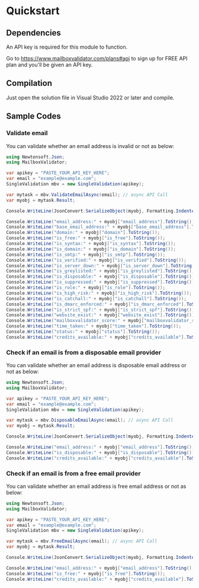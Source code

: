 # Quickstart

## Dependencies

An API key is required for this module to function.

Go to https://www.mailboxvalidator.com/plans#api to sign up for FREE API plan and you'll be given an API key.

## Compilation

Just open the solution file in Visual Studio 2022 or later and compile.

## Sample Codes

### Validate email

You can validate whether an email address is invalid or not as below:

```csharp
using Newtonsoft.Json;
using MailboxValidator;

var apikey = "PASTE_YOUR_API_KEY_HERE";
var email = "example@example.com";
SingleValidation mbv = new SingleValidation(apikey);

var mytask = mbv.ValidateEmailAsync(email); // async API Call
var myobj = mytask.Result;

Console.WriteLine(JsonConvert.SerializeObject(myobj, Formatting.Indented)); // to pretty-print the JSON

Console.WriteLine("email_address:" + myobj["email_address"].ToString());
Console.WriteLine("base_email_address:" + myobj["base_email_address"].ToString());
Console.WriteLine("domain:" + myobj["domain"].ToString());
Console.WriteLine("is_free:" + myobj["is_free"].ToString());
Console.WriteLine("is_syntax:" + myobj["is_syntax"].ToString());
Console.WriteLine("is_domain:" + myobj["is_domain"].ToString());
Console.WriteLine("is_smtp:" + myobj["is_smtp"].ToString());
Console.WriteLine("is_verified:" + myobj["is_verified"].ToString());
Console.WriteLine("is_server_down:" + myobj["is_server_down"].ToString());
Console.WriteLine("is_greylisted:" + myobj["is_greylisted"].ToString());
Console.WriteLine("is_disposable:" + myobj["is_disposable"].ToString());
Console.WriteLine("is_suppressed:" + myobj["is_suppressed"].ToString());
Console.WriteLine("is_role:" + myobj["is_role"].ToString());
Console.WriteLine("is_high_risk:" + myobj["is_high_risk"].ToString());
Console.WriteLine("is_catchall:" + myobj["is_catchall"].ToString());
Console.WriteLine("is_dmarc_enforced:" + myobj["is_dmarc_enforced"].ToString());
Console.WriteLine("is_strict_spf:" + myobj["is_strict_spf"].ToString());
Console.WriteLine("website_exist:" + myobj["website_exist"].ToString());
Console.WriteLine("mailboxvalidator_score:" + myobj["mailboxvalidator_score"].ToString());
Console.WriteLine("time_taken:" + myobj["time_taken"].ToString());
Console.WriteLine("status:" + myobj["status"].ToString());
Console.WriteLine("credits_available:" + myobj["credits_available"].ToString());
```

### Check if an email is from a disposable email provider

You can validate whether an email address is disposable email address or not as below:

```csharp
using Newtonsoft.Json;
using MailboxValidator;

var apikey = "PASTE_YOUR_API_KEY_HERE";
var email = "example@example.com";
SingleValidation mbv = new SingleValidation(apikey);

var mytask = mbv.DisposableEmailAsync(email); // async API Call
var myobj = mytask.Result;

Console.WriteLine(JsonConvert.SerializeObject(myobj, Formatting.Indented)); // to pretty-print the JSON

Console.WriteLine("email_address:" + myobj["email_address"].ToString());
Console.WriteLine("is_disposable:" + myobj["is_disposable"].ToString());
Console.WriteLine("credits_available:" + myobj["credits_available"].ToString());
```

### Check if an email is from a free email provider

You can validate whether an email address is free email address or not as below:

```csharp
using Newtonsoft.Json;
using MailboxValidator;

var apikey = "PASTE_YOUR_API_KEY_HERE";
var email = "example@example.com";
SingleValidation mbv = new SingleValidation(apikey);

var mytask = mbv.FreeEmailAsync(email); // async API Call
var myobj = mytask.Result;

Console.WriteLine(JsonConvert.SerializeObject(myobj, Formatting.Indented)); // to pretty-print the JSON

Console.WriteLine("email_address:" + myobj["email_address"].ToString());
Console.WriteLine("is_free:" + myobj["is_free"].ToString());
Console.WriteLine("credits_available:" + myobj["credits_available"].ToString());
```
